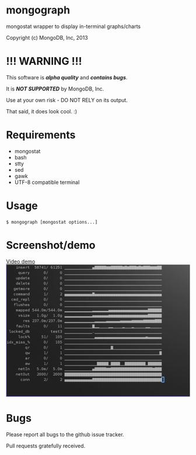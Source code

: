 mongograph
==========

mongostat wrapper to display in-terminal graphs/charts

Copyright (c) MongoDB, Inc, 2013


!!! WARNING !!!
===============

This software is ***alpha quality*** and ***contains bugs***.

It is ***NOT SUPPORTED*** by MongoDB, Inc.

Use at your own risk - DO NOT RELY on its output.

That said, it does look cool.  :)


Requirements
============

- mongostat
- bash
- stty
- sed
- gawk
- UTF-8 compatible terminal


Usage
=====

    $ mongograph [mongostat options...]


Screenshot/demo
===============

[Video demo](http://www.youtube.com/watch?v=qfWHQGANrEc)
![Screenshot](mongograph1.png)


Bugs
====

Please report all bugs to the github issue tracker.

Pull requests gratefully received.

